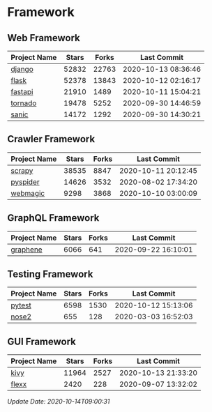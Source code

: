 # Framework

## Web Framework

| Project Name | Stars | Forks | Last Commit |
| ------------ | ----- | ----- | ----------- |
| [django](https://github.com/django/django) | 52832 | 22763 | 2020-10-13 08:36:46 |
| [flask](https://github.com/pallets/flask) | 52378 | 13843 | 2020-10-12 02:16:17 |
| [fastapi](https://github.com/tiangolo/fastapi) | 21910 | 1489 | 2020-10-11 15:04:21 |
| [tornado](https://github.com/tornadoweb/tornado) | 19478 | 5252 | 2020-09-30 14:46:59 |
| [sanic](https://github.com/huge-success/sanic) | 14172 | 1292 | 2020-09-30 14:30:21 |

## Crawler Framework

| Project Name | Stars | Forks | Last Commit |
| ------------ | ----- | ----- | ----------- |
| [scrapy](https://github.com/scrapy/scrapy) | 38535 | 8847 | 2020-10-11 20:12:45 |
| [pyspider](https://github.com/binux/pyspider) | 14626 | 3532 | 2020-08-02 17:34:20 |
| [webmagic](https://github.com/code4craft/webmagic) | 9298 | 3868 | 2020-10-10 03:00:09 |

## GraphQL Framework

| Project Name | Stars | Forks | Last Commit |
| ------------ | ----- | ----- | ----------- |
| [graphene](https://github.com/graphql-python/graphene) | 6066 | 641 | 2020-09-22 16:10:01 |

## Testing Framework

| Project Name | Stars | Forks | Last Commit |
| ------------ | ----- | ----- | ----------- |
| [pytest](https://github.com/pytest-dev/pytest) | 6598 | 1530 | 2020-10-12 15:13:06 |
| [nose2](https://github.com/nose-devs/nose2) | 655 | 128 | 2020-03-03 16:52:03 |

## GUI Framework

| Project Name | Stars | Forks | Last Commit |
| ------------ | ----- | ----- | ----------- |
| [kivy](https://github.com/kivy/kivy) | 11964 | 2527 | 2020-10-13 21:33:20 |
| [flexx](https://github.com/flexxui/flexx) | 2420 | 228 | 2020-09-07 13:32:02 |

*Update Date: 2020-10-14T09:00:31*